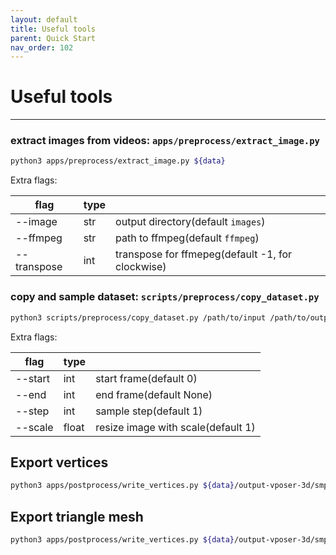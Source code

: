 ```yaml
---
layout: default
title: Useful tools
parent: Quick Start
nav_order: 102
---
```


# Useful tools
---

### extract images from videos: `apps/preprocess/extract_image.py`

```bash
python3 apps/preprocess/extract_image.py ${data}
```

Extra flags:

|flag|type||
|----|----|----|
|--image|str|output directory(default `images`)|
|--ffmpeg|str|path to ffmpeg(default `ffmpeg`)|
|--transpose|int|transpose for ffmepeg(default -1, for clockwise)|

### copy and sample dataset: `scripts/preprocess/copy_dataset.py`

```bash
python3 scripts/preprocess/copy_dataset.py /path/to/input /path/to/output
```

Extra flags:

|flag|type||
|----|----|----|
|--start|int|start frame(default 0)|
|--end|int|end frame(default None)|
|--step|int|sample step(default 1)|
|--scale|float|resize image with scale(default 1)|

## Export vertices

```bash
python3 apps/postprocess/write_vertices.py ${data}/output-vposer-3d/smpl ${data}/output-vposer-3d/vertices --cfg_model ${data}/output-vposer-3d/cfg_model.yml --mode vertices
```

## Export triangle mesh

```bash
python3 apps/postprocess/write_vertices.py ${data}/output-vposer-3d/smpl ${data}/output-vposer-3d/mesh --cfg_model ${data}/output-vposer-3d/cfg_model.yml --mode mesh
```
